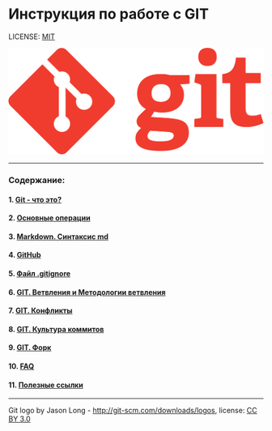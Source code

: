 # Инструкция по работе с GIT

LICENSE: [MIT](./license.md)

![](./assets/1920px-Git-logo-orange.svg.png)

---

### Содержание: 
#### 1. [Git - что это?](./what%20is%20it.md "Жми смелее")

#### 2. [Основные операции](./basic%20operations.md "Кликни")

#### 3. [Markdown. Синтаксис md](./markdown.md "Смелее")

#### 4. [GitHub](./github.md)

#### 5. [Файл .gitignore](./aboutgitignore.md)

#### 6. [GIT. Ветвления и Методологии ветвления](./branch.md)

#### 7. [GIT. Конфликты](./conflikt.md)

#### 8. [GIT. Культура коммитов](./cultere%20commit.md)

#### 9. [GIT. Форк](./fork.md)

#### 10. [FAQ](./faq.md)

#### 11. [Полезные ссылки](./links.md)


---

Git logo by Jason Long - http://git-scm.com/downloads/logos, license: [CC BY 3.0](https://creativecommons.org/licenses/by/3.0/deed.en)